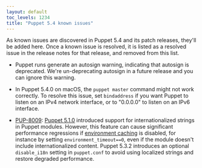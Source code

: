 ```yaml
---
layout: default
toc_levels: 1234
title: "Puppet 5.4 known issues"
---
```


As known issues are discovered in Puppet 5.4 and its patch releases, they'll be added here. Once a known issue is resolved, it is listed as a resolved issue in the release notes for that release, and removed from this list.

- Puppet runs generate an autosign warning, indicating that autosign is deprecated. We're un-deprecating autosign in a future release and you can ignore this warning.

-   In Puppet 5.4.0 on macOS, the `puppet master` command might not work correctly. To resolve this issue, set `bindaddress` if you want Puppet to listen on an IPv4 network interface, or to "0.0.0.0" to listen on an IPv6 interface.

-   [PUP-8009](https://tickets.puppetlabs.com/browse/PUP-8009): [Puppet 5.1.0](../5.1/release_notes.html) introduced support for internationalized strings in Puppet modules. However, this feature can cause significant performance regressions if [environment caching](./environments_creating.markdown#environment_timeout) is disabled, for instance by setting `environment_timeout==0`, even if the module doesn't include internationalized content. Puppet 5.3.2 introduces an optional `disable_i18n` setting in `puppet.conf` to avoid using localized strings and restore degraded performance.